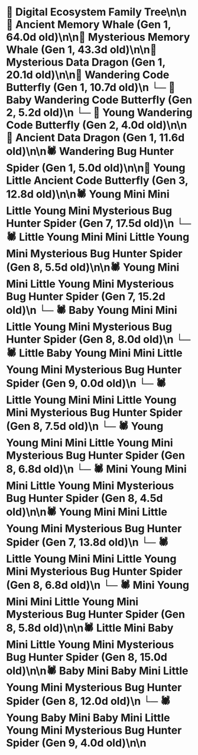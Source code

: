 # 🌳 Digital Ecosystem Family Tree\n\n🐋 Ancient Memory Whale (Gen 1, 64.0d old)\n\n🐋 Mysterious Memory Whale (Gen 1, 43.3d old)\n\n🐉 Mysterious Data Dragon (Gen 1, 20.1d old)\n\n🦋 Wandering Code Butterfly (Gen 1, 10.7d old)\n  └─ 🦋 Baby Wandering Code Butterfly (Gen 2, 5.2d old)\n  └─ 🦋 Young Wandering Code Butterfly (Gen 2, 4.0d old)\n\n🐉 Ancient Data Dragon (Gen 1, 11.6d old)\n\n🕷️ Wandering Bug Hunter Spider (Gen 1, 5.0d old)\n\n🦋 Young Little Ancient Code Butterfly (Gen 3, 12.8d old)\n\n🕷️ Young Mini Mini Little Young Mini Mysterious Bug Hunter Spider (Gen 7, 17.5d old)\n  └─ 🕷️ Little Young Mini Mini Little Young Mini Mysterious Bug Hunter Spider (Gen 8, 5.5d old)\n\n🕷️ Young Mini Mini Little Young Mini Mysterious Bug Hunter Spider (Gen 7, 15.2d old)\n  └─ 🕷️ Baby Young Mini Mini Little Young Mini Mysterious Bug Hunter Spider (Gen 8, 8.0d old)\n    └─ 🕷️ Little Baby Young Mini Mini Little Young Mini Mysterious Bug Hunter Spider (Gen 9, 0.0d old)\n  └─ 🕷️ Little Young Mini Mini Little Young Mini Mysterious Bug Hunter Spider (Gen 8, 7.5d old)\n  └─ 🕷️ Young Young Mini Mini Little Young Mini Mysterious Bug Hunter Spider (Gen 8, 6.8d old)\n  └─ 🕷️ Mini Young Mini Mini Little Young Mini Mysterious Bug Hunter Spider (Gen 8, 4.5d old)\n\n🕷️ Young Mini Mini Little Young Mini Mysterious Bug Hunter Spider (Gen 7, 13.8d old)\n  └─ 🕷️ Little Young Mini Mini Little Young Mini Mysterious Bug Hunter Spider (Gen 8, 6.8d old)\n  └─ 🕷️ Mini Young Mini Mini Little Young Mini Mysterious Bug Hunter Spider (Gen 8, 5.8d old)\n\n🕷️ Little Mini Baby Mini Little Young Mini Mysterious Bug Hunter Spider (Gen 8, 15.0d old)\n\n🕷️ Baby Mini Baby Mini Little Young Mini Mysterious Bug Hunter Spider (Gen 8, 12.0d old)\n  └─ 🕷️ Young Baby Mini Baby Mini Little Young Mini Mysterious Bug Hunter Spider (Gen 9, 4.0d old)\n\n